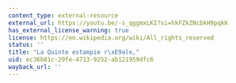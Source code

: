 ```yaml
---
content_type: external-resource
external_url: https://youtu.be/-s_qggmxLKI?si=hkFZkZNcbkH9pqkK
has_external_license_warning: true
license: https://en.wikipedia.org/wiki/All_rights_reserved
status: ''
title: "La Quinte estampie r\xE9ale,"
uid: ec36b81c-29fe-4713-9252-ab121959dfc6
wayback_url: ''
---
```

